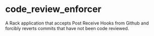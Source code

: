 code_review_enforcer
====================

A Rack application that accepts Post Receive Hooks from Github and forcibly reverts commits that have not been code reviewed.